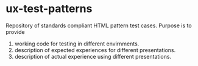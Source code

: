 # ux-test-patterns
Repository of standards compliant HTML pattern test cases.  Purpose is to provide

1. working code for testing in different envirnments.
2. description of expected experiences for different presentations.
3. description of actual experience using different presentations.
